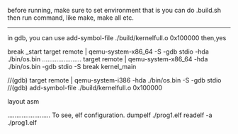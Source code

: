 before running, make sure to set environment
that is you can do .build.sh
then run command, like make, make all etc.

----------------
in gdb,
you can use
add-symbol-file ./build/kernelfull.o 0x100000
then,yes

break _start
target remote | qemu-system-x86_64 -S -gdb stdio -hda ./bin/os.bin
......................
target remote | qemu-system-x86_64 -hda ./bin/os.bin -gdb stdio -S
break kernel_main

//(gdb) target remote | qemu-system-i386 -hda ./bin/os.bin -S -gdb stdio
//(gdb) add-symbol-file ./build/kernelfull.o 0x100000

layout asm

........................
To see, elf configuration.
dumpelf ./prog1.elf
readelf -a ./prog1.elf